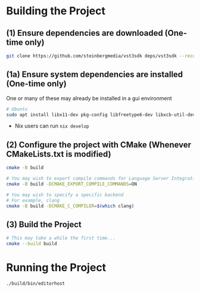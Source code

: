 # Building the Project

## (1) Ensure dependencies are downloaded (One-time only)

```bash
git clone https://github.com/steinbergmedia/vst3sdk deps/vst3sdk --recursive
```

## (1a) Ensure system dependencies are installed (One-time only)
One or many of these may already be installed in a gui environment
```bash
# Ubuntu
sudo apt install libx11-dev pkg-config libfreetype6-dev libxcb-util-dev libxcb-cursor-dev libxcb-keysyms1-dev libxcb-xkb-dev libxkbcommon-dev libxkbcommon-x11-dev libcairo2-dev libpango1.0-dev libgtkmm-3.0-dev libsqlite3-dev
```
- Nix users can run `nix develop`

## (2) Configure the project with CMake (Whenever CMakeLists.txt is modified)
```bash
cmake -B build

# You may wish to export compile commands for Language Server Integration
cmake -B build -DCMAKE_EXPORT_COMPILE_COMMANDS=ON

# You may wish to specify a specific backend
# For example, clang
cmake -B build -DCMAKE_C_COMPILER=$(which clang)
```

## (3) Build the Project
```bash
# This may take a while the first time...
cmake --build build
```


# Running the Project
```bash
./build/bin/editorhost
```
